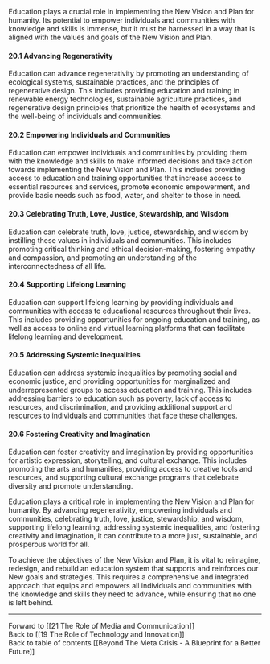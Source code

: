 Education plays a crucial role in implementing the New Vision and Plan for humanity. Its potential to empower individuals and communities with knowledge and skills is immense, but it must be harnessed in a way that is aligned with the values and goals of the New Vision and Plan.

#### 20.1 Advancing Regenerativity

Education can advance regenerativity by promoting an understanding of ecological systems, sustainable practices, and the principles of regenerative design. This includes providing education and training in renewable energy technologies, sustainable agriculture practices, and regenerative design principles that prioritize the health of ecosystems and the well-being of individuals and communities.

#### 20.2 Empowering Individuals and Communities

Education can empower individuals and communities by providing them with the knowledge and skills to make informed decisions and take action towards implementing the New Vision and Plan. This includes providing access to education and training opportunities that increase access to essential resources and services, promote economic empowerment, and provide basic needs such as food, water, and shelter to those in need.

#### 20.3 Celebrating Truth, Love, Justice, Stewardship, and Wisdom

Education can celebrate truth, love, justice, stewardship, and wisdom by instilling these values in individuals and communities. This includes promoting critical thinking and ethical decision-making, fostering empathy and compassion, and promoting an understanding of the interconnectedness of all life.

#### 20.4 Supporting Lifelong Learning

Education can support lifelong learning by providing individuals and communities with access to educational resources throughout their lives. This includes providing opportunities for ongoing education and training, as well as access to online and virtual learning platforms that can facilitate lifelong learning and development.

#### 20.5 Addressing Systemic Inequalities

Education can address systemic inequalities by promoting social and economic justice, and providing opportunities for marginalized and underrepresented groups to access education and training. This includes addressing barriers to education such as poverty, lack of access to resources, and discrimination, and providing additional support and resources to individuals and communities that face these challenges.

#### 20.6 Fostering Creativity and Imagination

Education can foster creativity and imagination by providing opportunities for artistic expression, storytelling, and cultural exchange. This includes promoting the arts and humanities, providing access to creative tools and resources, and supporting cultural exchange programs that celebrate diversity and promote understanding.

Education plays a critical role in implementing the New Vision and Plan for humanity. By advancing regenerativity, empowering individuals and communities, celebrating truth, love, justice, stewardship, and wisdom, supporting lifelong learning, addressing systemic inequalities, and fostering creativity and imagination, it can contribute to a more just, sustainable, and prosperous world for all.

To achieve the objectives of the New Vision and Plan, it is vital to reimagine, redesign, and rebuild an education system that supports and reinforces our New goals and strategies. This requires a comprehensive and integrated approach that equips and empowers all individuals and communities with the knowledge and skills they need to advance, while ensuring that no one is left behind.

___

Forward to [[21 The Role of Media and Communication]]  
Back to [[19 The Role of Technology and Innovation]]  
Back to table of contents [[Beyond The Meta Crisis - A Blueprint for a Better Future]] 